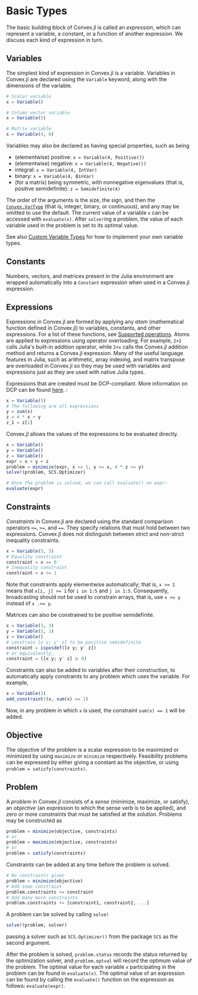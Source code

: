 # Basic Types

The basic building block of Convex.jl is called an *expression*, which
can represent a variable, a constant, or a function of another
expression. We discuss each kind of expression in turn.

## Variables

The simplest kind of expression in Convex.jl is a variable. Variables in
Convex.jl are declared using the `Variable` keyword, along
with the dimensions of the variable.

```julia
# Scalar variable
x = Variable()

# Column vector variable
x = Variable(5)

# Matrix variable
x = Variable(4, 6)
```

Variables may also be declared as having special properties, such as
being

-   (elementwise) positive: `x = Variable(4, Positive())`
-   (elementwise) negative: `x = Variable(4, Negative())`
-   integral: `x = Variable(4, IntVar)`
-   binary: `x = Variable(4, BinVar)`
-   (for a matrix) being symmetric, with nonnegative eigenvalues (that is,
     positive semidefinite): `z = Semidefinite(4)`

The order of the arguments is the size, the sign, and then the
[`Convex.VarType`](@ref) (that is, integer, binary, or continuous), and any may be omitted
to use the default.
The current value of a variable `x` can be accessed with `evaluate(x)`. After
`solve!`ing a problem, the value of each variable used in the problem is set to
its optimal value.

See also [Custom Variable Types](@ref) for how to implement your own variable
types.

## Constants

Numbers, vectors, and matrices present in the Julia environment are
wrapped automatically into a `Constant` expression when used
in a Convex.jl expression.

## Expressions

Expressions in Convex.jl are formed by applying any *atom* (mathematical
function defined in Convex.jl) to variables, constants, and other
expressions. For a list of these functions, see
[Supported operations](@ref). Atoms are applied to expressions using
operator overloading. For example, `2+2` calls Julia's built-in
addition operator, while `2+x` calls the Convex.jl addition method and
returns a Convex.jl expression. Many of the useful language features in
Julia, such as arithmetic, array indexing, and matrix transpose are
overloaded in Convex.jl so they may be used with variables and
expressions just as they are used with native Julia types.

Expressions that are created must be DCP-compliant. More information on
DCP can be found [here](http://dcp.stanford.edu/). :

```julia
x = Variable(5)
# The following are all expressions
y = sum(x)
z = 4 * x + y
z_1 = z[1]
```

Convex.jl allows the values of the expressions to be evaluated directly.

```julia
x = Variable()
y = Variable()
z = Variable()
expr = x + y + z
problem = minimize(expr, x >= 1, y >= x, 4 * z >= y)
solve!(problem, SCS.Optimizer)

# Once the problem is solved, we can call evaluate() on expr:
evaluate(expr)
```

## Constraints

*Constraints* in Convex.jl are declared using the standard comparison
operators `<=`, `>=`, and `==`. They specify relations that must hold
between two expressions. Convex.jl does not distinguish between strict
and non-strict inequality constraints.

```julia
x = Variable(5, 5)
# Equality constraint
constraint = x == 0
# Inequality constraint
constraint = x >= 1
```

Note that constraints apply elementwise automatically; that is, `x >= 1` means
that `x[i, j] >= 1` for `i in 1:5` and `j in 1:5`. Consequently, broadcasting
should not be used to constrain arrays, that is, use `x >= y` instead of
`x .>= y`.

Matrices can also be constrained to be positive semidefinite.

```julia
x = Variable(3, 3)
y = Variable(3, 1)
z = Variable()
# constrain [x y; y' z] to be positive semidefinite
constraint = isposdef([x y; y' z])
# or equivalently,
constraint = ([x y; y' z] ⪰ 0)
```

Constraints can also be added to variables after their construction, to automatically apply constraints
to any problem which uses the variable. For example,

```julia
x = Variable(3)
add_constraint!(x, sum(x) == 1)
```

Now, in any problem in which `x` is used, the constraint `sum(x) == 1` will be added.

## Objective

The objective of the problem is a scalar expression to be maximized or
minimized by using `maximize` or `minimize` respectively. Feasibility
problems can be expressed by either giving a constant as the objective,
or using `problem = satisfy(constraints)`.

## Problem

A *problem* in Convex.jl consists of a *sense* (minimize, maximize, or
satisfy), an *objective* (an expression to which the sense verb is to be
applied), and zero or more *constraints* that must be satisfied at the
solution. Problems may be constructed as

```julia
problem = minimize(objective, constraints)
# or
problem = maximize(objective, constraints)
# or
problem = satisfy(constraints)
```

Constraints can be added at any time before the problem is solved.

```julia
# No constraints given
problem = minimize(objective)
# Add some constraint
problem.constraints += constraint
# Add many more constraints
problem.constraints += [constraint1, constraint2, ...]
```

A problem can be solved by calling `solve!`

```julia
solve!(problem, solver)
```

passing a solver such as `SCS.Optimizer()` from the package `SCS` as the
second argument.

After the problem is solved, `problem.status` records the status returned by the
optimization solver, and `problem.optval` will record the optimum value of the
problem. The optimal value for each variable `x` participating in the
problem can be found in `evaluate(x)`. The optimal value of an expression
can be found by calling the `evaluate()` function on the expression as
follows: `evaluate(expr)`.
